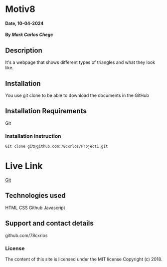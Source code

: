 # Motiv8

#### Date, 10-04-2024

#### By *Mark Carlos Chege*

## Description
It's a webpage that shows different types of triangles and what they look like.

## Installation
You use git clone to be able to download the documents in the GitHub

## Installation Requirements
Git

### Installation instruction
```
Git clone git@github.com:78cxrlos/Project1.git

```

# Live Link
[Git](https://github.com/78cxrlos/Project1)

## Technologies used
HTML
CSS
Github
Javascript

## Support and contact details
github.com/78cxrlos

### License
The content of this site is licensed under the MIT license
Copyright (c) 2018.

